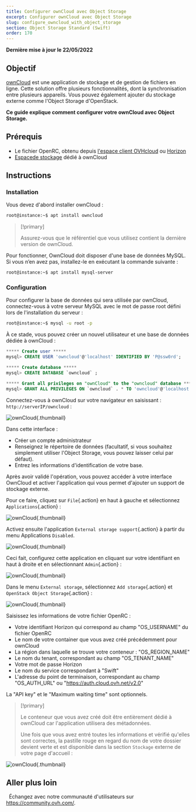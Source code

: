 ```yaml
---
title: Configurer ownCloud avec Object Storage
excerpt: Configurer ownCloud avec Object Storage
slug: configure_owncloud_with_object_storage
section: Object Storage Standard (Swift)
order: 170
---
```


**Dernière mise à jour le 22/05/2022**

## Objectif

[ownCloud](https://owncloud.org/) est une application de stockage et de gestion de fichiers en ligne.
Cette solution offre plusieurs fonctionnalités, dont la synchronisation entre plusieurs appareils. Vous pouvez également ajouter du stockage externe comme l'Object Storage d'OpenStack.

**Ce guide explique comment configurer votre ownCloud avec Object Storage.**


## Prérequis

- Le fichier OpenRC, obtenu depuis [l'espace client OVHcloud](https://docs.ovh.com/fr/public-cloud/creation-et-suppression-dun-utilisateur-openstack/) ou [Horizon](https://docs.ovh.com/fr/public-cloud/presentation-dhorizon/)
- [Espacede stockage](https://docs.ovh.com/fr/storage/pcs/creation-de-conteneur/) dédié à ownCloud


## Instructions

### Installation

Vous devez d'abord installer ownCloud :

```bash
root@instance:~$ apt install owncloud
```

> [!primary]
>
> Assurez-vous que le référentiel que vous utilisez contient la dernière version de ownCloud. 
>

Pour fonctionner, OwnCloud doit disposer d'une base de données MySQL. Si vous n’en avez pas, installez-le en exécutant la commande suivante :

```bash
root@instance:~$ apt install mysql-server
```

### Configuration

Pour configurer la base de données qui sera utilisée par ownCloud, connectez-vous à votre serveur MySQL avec le mot de passe root défini lors de l'installation du serveur :


```bash
root@instance:~$ mysql -u root -p
```

À ce stade, vous pouvez créer un nouvel utilisateur et une base de données dédiée à ownCloud :

```sql
***** Create user *****
mysql> CREATE USER 'owncloud'@'localhost' IDENTIFIED BY 'P@ssw0rd';

***** Create database *****
mysql> CREATE DATABASE `owncloud` ;

***** Grant all privileges on "ownCloud" to the "owncloud" database *****
mysql> GRANT ALL PRIVILEGES ON `owncloud` . * TO 'owncloud'@'localhost';
```

Connectez-vous à ownCloud sur votre navigateur en saisissant : `http://serverIP/owncloud` :

![ownCloud](images/img_3325.jpg){.thumbnail}

Dans cette interface :

- Créer un compte administrateur
- Renseignez le répertoire de données (facultatif, si vous souhaitez simplement utiliser l'Object Storage, vous pouvez laisser celui par défaut).
- Entrez les informations d'identification de votre base.


Après avoir validé l'opération, vous pouvez accéder à votre interface OwnCloud et activer l'application qui vous permet d'ajouter un support de stockage externe.

Pour ce faire, cliquez sur `File`{.action} en haut à gauche et sélectionnez `Applications`{.action} :

![ownCloud](images/img_3327.jpg){.thumbnail}

Activez ensuite l'application `External storage support`{.action} à partir du menu Applications `Disabled`.

![ownCloud](images/img_3328.jpg){.thumbnail}

Ceci fait, configurez cette application en cliquant sur votre identifiant en haut à droite et en sélectionnant `Admin`{.action} :

![ownCloud](images/img_3326.jpg){.thumbnail}

Dans le menu `External storage`, sélectionnez `Add storage`{.action} et `OpenStack Object Storage`{.action} :

![ownCloud](images/img_3329.jpg){.thumbnail}

Saisissez les informations de votre fichier OpenRC :

- Votre identifiant Horizon qui correspond au champ "OS_USERNAME" du fichier OpenRC
- Le nom de votre container que vous avez créé précédemment pour ownCloud
- La région dans laquelle se trouve votre conteneur : "OS_REGION_NAME"
- Le nom du tenant, correspondant au champ "OS_TENANT_NAME"
- Votre mot de passe Horizon
- Le nom du service correspondant à "Swift"
- L'adresse du point de terminaison, correspondant au champ "OS_AUTH_URL" ou "https://auth.cloud.ovh.net/v2.0"


La "API key" et le "Maximum waiting time" sont optionnels.

> [!primary]
>
> Le conteneur que vous avez créé doit être entièrement dédié à ownCloud car l'application utilisera des métadonnées.
>
> Une fois que vous avez entré toutes les informations et vérifié qu'elles sont correctes, la pastille rouge en regard du nom de votre dossier devient verte et est disponible dans la section `Stockage` externe de votre page d'accueil :
>


![ownCloud](images/img_3330.jpg){.thumbnail}


## Aller plus loin
 
Échangez avec notre communauté d'utilisateurs sur <https://community.ovh.com/>.